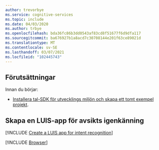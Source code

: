 ```yaml
---
author: trevorbye
ms.service: cognitive-services
ms.topic: include
ms.date: 04/03/2020
ms.author: trbye
ms.openlocfilehash: bda36fc86b3dd0543af83cd8f51677f6d9dfa117
ms.sourcegitcommit: ba676927b1a8acd7c30708144e201f63ce89021d
ms.translationtype: MT
ms.contentlocale: sv-SE
ms.lasthandoff: 03/07/2021
ms.locfileid: "102445743"
---
```

## <a name="prerequisites"></a>Förutsättningar

Innan du börjar:

* <a href="~/articles/cognitive-services/Speech-Service/quickstarts/setup-platform.md?pivots=programming-language-python" target="_blank">Installera tal-SDK för utvecklings miljön och skapa ett tomt exempel projekt</a>.

## <a name="create-a-luis-app-for-intent-recognition"></a>Skapa en LUIS-app för avsikts igenkänning

[!INCLUDE [Create a LUIS app for intent recognition](../luis-sign-up.md)]

[!INCLUDE [Browser](./browser.md)]